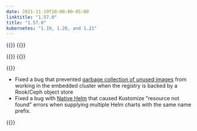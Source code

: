 ```yaml
---
date: 2021-11-19T10:00:00-05:00
linktitle: "1.57.0"
title: "1.57.0"
kubernetes: "1.19, 1.20, and 1.21"
---
```


{{<features>}}
{{</features>}}

{{<changes>}}
{{</changes>}}

{{<fixes>}}
* Fixed a bug that prevented [garbage collection of unused images](/kots-cli/admin-console/garbage-collect-images/) from working in the embedded cluster when the registry is backed by a Rook/Ceph object store 
* Fixed a bug with [Native Helm](/vendor/helm/using-native-helm-charts/) that caused Kustomize "resource not found" errors when supplying multiple Helm charts with the same name prefix.

{{</fixes>}}
